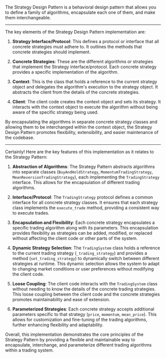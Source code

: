 The Strategy Design Pattern is a behavioral design pattern that allows you to define a family of algorithms, encapsulate each one of them, and make them interchangeable.

---

The key elements of the Strategy Design Pattern implementation are:

1. **Strategy Interface/Protocol**: This defines a protocol or interface that all concrete strategies must adhere to. It outlines the methods that concrete strategies should implement.

2. **Concrete Strategies**: These are the different algorithms or strategies that implement the Strategy interface/protocol. Each concrete strategy provides a specific implementation of the algorithm.

3. **Context**: This is the class that holds a reference to the current strategy object and delegates the algorithm's execution to the strategy object. It abstracts the client from the details of the concrete strategies.

4. **Client**: The client code creates the context object and sets its strategy. It interacts with the context object to execute the algorithm without being aware of the specific strategy being used.

By encapsulating the algorithms in separate concrete strategy classes and allowing them to be interchanged within the context object, the Strategy Design Pattern promotes flexibility, extensibility, and easier maintenance of the codebase.

---

Certainly! Here are the key features of this implementation as it relates to the Strategy Pattern:

1. **Abstraction of Algorithms**: The Strategy Pattern abstracts algorithms into separate classes (`BuyAndHoldStrategy`, `MomentumTradingStrategy`, `MeanReversionTradingStrategy`), each implementing the `TradingStrategy` interface. This allows for the encapsulation of different trading algorithms.

2. **Interface/Protocol**: The `TradingStrategy` protocol defines a common interface for all concrete strategy classes. It ensures that each strategy class implements the `execute_trade` method, providing a consistent way to execute trades.

3. **Encapsulation and Flexibility**: Each concrete strategy encapsulates a specific trading algorithm along with its parameters. This encapsulation provides flexibility as strategies can be added, modified, or replaced without affecting the client code or other parts of the system.

4. **Dynamic Strategy Selection**: The `TradingSystem` class holds a reference to the current trading strategy (`_trading_strategy`) and provides a method (`set_trading_strategy`) to dynamically switch between different strategies at runtime. This dynamic selection allows the system to adapt to changing market conditions or user preferences without modifying the client code.

5. **Loose Coupling**: The client code interacts with the `TradingSystem` class without needing to know the details of the concrete trading strategies. This loose coupling between the client code and the concrete strategies promotes maintainability and ease of extension.

6. **Parameterized Strategies**: Each concrete strategy accepts additional parameters specific to that strategy (`price`, `momentum`, `mean_price`). This allows for customization and fine-tuning of the trading algorithms, further enhancing flexibility and adaptability.

Overall, this implementation demonstrates the core principles of the Strategy Pattern by providing a flexible and maintainable way to encapsulate, interchange, and parameterize different trading algorithms within a trading system.